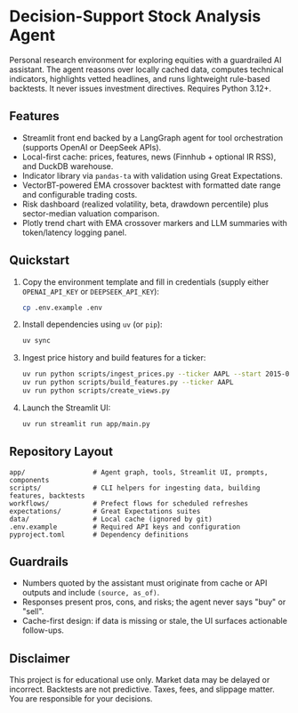 # Decision-Support Stock Analysis Agent

Personal research environment for exploring equities with a guardrailed AI assistant. The agent reasons over locally cached data, computes technical indicators, highlights vetted headlines, and runs lightweight rule-based backtests. It never issues investment directives. Requires Python 3.12+.

## Features
- Streamlit front end backed by a LangGraph agent for tool orchestration (supports OpenAI or DeepSeek APIs).
- Local-first cache: prices, features, news (Finnhub + optional IR RSS), and DuckDB warehouse.
- Indicator library via `pandas-ta` with validation using Great Expectations.
- VectorBT-powered EMA crossover backtest with formatted date range and configurable trading costs.
- Risk dashboard (realized volatility, beta, drawdown percentile) plus sector-median valuation comparison.
- Plotly trend chart with EMA crossover markers and LLM summaries with token/latency logging panel.

## Quickstart
1. Copy the environment template and fill in credentials (supply either `OPENAI_API_KEY` or `DEEPSEEK_API_KEY`):
   ```bash
   cp .env.example .env
   ```
2. Install dependencies using `uv` (or `pip`):
   ```bash
   uv sync
   ```
3. Ingest price history and build features for a ticker:
   ```bash
   uv run python scripts/ingest_prices.py --ticker AAPL --start 2015-01-01 --end 2025-10-28
   uv run python scripts/build_features.py --ticker AAPL
   uv run python scripts/create_views.py
   ```
4. Launch the Streamlit UI:
   ```bash
   uv run streamlit run app/main.py
   ```

## Repository Layout
```
app/                 # Agent graph, tools, Streamlit UI, prompts, components
scripts/             # CLI helpers for ingesting data, building features, backtests
workflows/           # Prefect flows for scheduled refreshes
expectations/        # Great Expectations suites
data/                # Local cache (ignored by git)
.env.example         # Required API keys and configuration
pyproject.toml       # Dependency definitions
```

## Guardrails
- Numbers quoted by the assistant must originate from cache or API outputs and include `(source, as_of)`.
- Responses present pros, cons, and risks; the agent never says "buy" or "sell".
- Cache-first design: if data is missing or stale, the UI surfaces actionable follow-ups.

## Disclaimer
This project is for educational use only. Market data may be delayed or incorrect. Backtests are not predictive. Taxes, fees, and slippage matter. You are responsible for your decisions.
